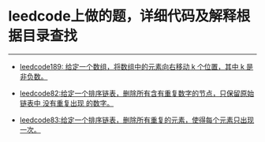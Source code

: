 # leedcode上做的题，详细代码及解释根据目录查找
---


- [leedcode189: 给定一个数组，将数组中的元素向右移动 k 个位置，其中 k 是非负数。][1]
- [leedcode82:给定一个排序链表，删除所有含有重复数字的节点，只保留原始链表中 没有重复出现 的数字。][2]
- [leedcode83:给定一个排序链表，删除所有重复的元素，使得每个元素只出现一次。][2]


  [1]: ./10.16.md
  [2]: ./10.18.md